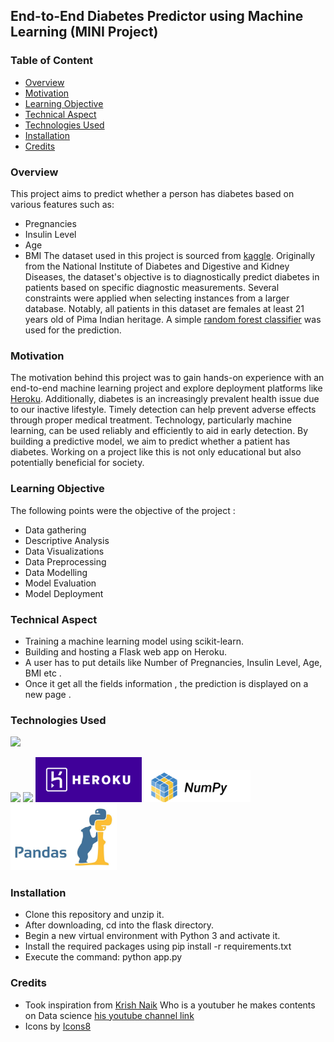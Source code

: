 ## End-to-End Diabetes Predictor using Machine Learning (MINI Project)  


### Table of Content
  * [Overview](#overview)
  * [Motivation](#motivation)
  * [Learning Objective](#Learning-Objective)
  * [Technical Aspect](#technical-aspect)
  * [Technologies Used](#technologies-used)
  * [Installation](#installation)
  * [Credits](#credits)

### Overview
This project aims to predict whether a person has diabetes based on various features such as:

* Pregnancies
* Insulin Level
* Age
* BMI
The dataset used in this project is sourced from [kaggle](https://www.kaggle.com/). Originally from the National Institute of Diabetes and Digestive and Kidney Diseases, the dataset's objective is to diagnostically predict diabetes in patients based on specific diagnostic measurements. Several constraints were applied when selecting instances from a larger database. Notably, all patients in this dataset are females at least 21 years old of Pima Indian heritage. A simple  [random forest classifier](https://en.wikipedia.org/wiki/Random_forest) was used for the prediction.

### Motivation
The motivation behind this project was to gain hands-on experience with an end-to-end machine learning project and explore deployment platforms like [Heroku](https://g.co/kgs/yvsR77). Additionally, diabetes is an increasingly prevalent health issue due to our inactive lifestyle. Timely detection can help prevent adverse effects through proper medical treatment. Technology, particularly machine learning, can be used reliably and efficiently to aid in early detection. By building a predictive model, we aim to predict whether a patient has diabetes. Working on a project like this is not only educational but also potentially beneficial for society.

### Learning Objective
The following points were the objective of the project :
- Data gathering 
- Descriptive Analysis 
- Data Visualizations 
- Data Preprocessing 
- Data Modelling 
- Model Evaluation 
- Model Deployment 

### Technical Aspect 

- Training a machine learning model using scikit-learn. 
- Building and hosting a Flask web app on Heroku. 
- A user has to put details like Number of Pregnancies, Insulin Level, Age, BMI etc . 
- Once it get all the fields information , the prediction is displayed on a new page .

### Technologies Used  
![](https://forthebadge.com/images/badges/made-with-python.svg) 

[<img target="_blank" src="https://github.com/scikit-learn/scikit-learn/blob/master/doc/logos/scikit-learn-logo-small.png">](https://github.com/scikit-learn/)
<img target="_blank" src="https://flask.palletsprojects.com/en/1.1.x/_images/flask-logo.png" width=170>
<img target="_blank" src="https://github.com/rohityadav22470/Diabetes-Predictor/blob/master/Resource/heroku.png" width=170>
<img target="_blank" src="https://github.com/rohityadav22470/Diabetes-Predictor/blob/master/Resource/numpy.png" width=170>
<img target="_blank" src="https://github.com/rohityadav22470/Diabetes-Predictor/blob/master/Resource/pandas.jpeg" width=170>


### Installation 
- Clone this repository and unzip it.
- After downloading, cd into the flask directory.
- Begin a new virtual environment with Python 3 and activate it.
- Install the required packages using pip install -r requirements.txt
- Execute the command: python app.py

### Credits 
- Took inspiration from [Krish Naik](https://github.com/krishnaik06) Who is a youtuber he makes contents on Data science [his youtube channel link](https://www.youtube.com/channel/UCNU_lfiiWBdtULKOw6X0Dig) 
- Icons by [Icons8](https://icons8.com/)




